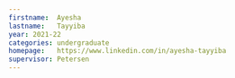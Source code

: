 ```yaml
---
firstname:  Ayesha
lastname:   Tayyiba
year: 2021-22
categories: undergraduate
homepage:   https://www.linkedin.com/in/ayesha-tayyiba
supervisor: Petersen
---
```

